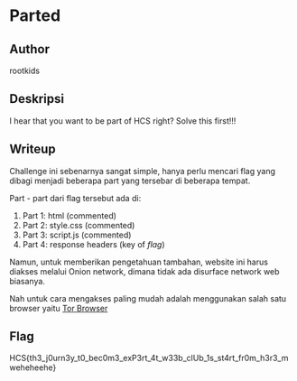 # Parted

## Author

rootkids

## Deskripsi

I hear that you want to be part of HCS right?
Solve this first!!!

## Writeup

Challenge ini sebenarnya sangat simple, hanya perlu mencari flag yang dibagi menjadi beberapa part yang tersebar di beberapa tempat.

Part - part dari flag tersebut ada di:

1. Part 1: html (commented)
2. Part 2: style.css (commented)
3. Part 3: script.js (commented)
4. Part 4: response headers (key of _flag_)

Namun, untuk memberikan pengetahuan tambahan, website ini harus diakses melalui Onion network, dimana tidak ada disurface network web biasanya.

Nah untuk cara mengakses paling mudah adalah menggunakan salah satu browser yaitu [Tor Browser](https://www.torproject.org/)

## Flag

HCS{th3_j0urn3y_t0_bec0m3_exP3rt_4t_w33b_clUb_1s_st4rt_fr0m_h3r3_mweheheehe}
